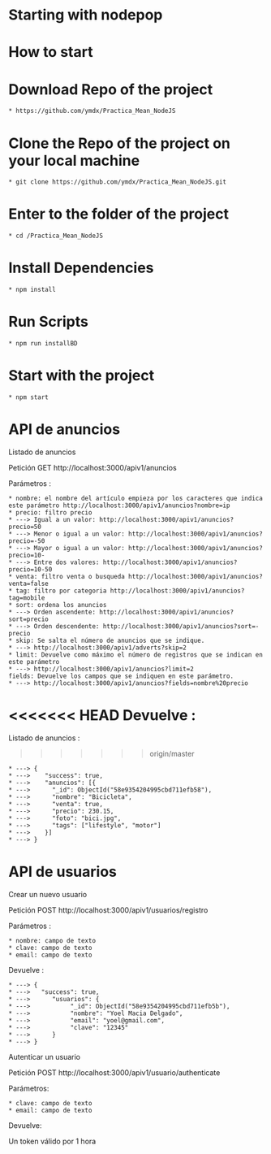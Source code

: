 # Starting with nodepop

# How to start

# Download Repo of the project

    * https://github.com/ymdx/Practica_Mean_NodeJS

# Clone the Repo of the project on your local machine

    * git clone https://github.com/ymdx/Practica_Mean_NodeJS.git

# Enter to the folder of the project

    * cd /Practica_Mean_NodeJS

# Install Dependencies

    * npm install

# Run Scripts

    * npm run installBD

# Start with the project

    * npm start

# API de anuncios

Listado de anuncios

Petición GET http://localhost:3000/apiv1/anuncios

Parámetros :

    * nombre: el nombre del artículo empieza por los caracteres que indica este parámetro http://localhost:3000/apiv1/anuncios?nombre=ip
    * precio: filtro precio
    * ---> Igual a un valor: http://localhost:3000/apiv1/anuncios?precio=50
    * ---> Menor o igual a un valor: http://localhost:3000/apiv1/anuncios?precio=-50
    * ---> Mayor o igual a un valor: http://localhost:3000/apiv1/anuncios?precio=10-
    * ---> Entre dos valores: http://localhost:3000/apiv1/anuncios?precio=10-50
    * venta: filtro venta o busqueda http://localhost:3000/apiv1/anuncios?venta=false
    * tag: filtro por categoria http://localhost:3000/apiv1/anuncios?tag=mobile
    * sort: ordena los anuncios
    * ---> Orden ascendente: http://localhost:3000/apiv1/anuncios?sort=precio
    * ---> Orden descendente: http://localhost:3000/apiv1/anuncios?sort=-precio
    * skip: Se salta el número de anuncios que se indique.
    * ---> http://localhost:3000/apiv1/adverts?skip=2
    * limit: Devuelve como máximo el número de registros que se indican en este parámetro
    * ---> http://localhost:3000/apiv1/anuncios?limit=2
    fields: Devuelve los campos que se indiquen en este parámetro.
    * ---> http://localhost:3000/apiv1/anuncios?fields=nombre%20precio

<<<<<<< HEAD
Devuelve :
=======
Listado de anuncios :
>>>>>>> origin/master

    * ---> {
	* --->    "success": true,
	* --->    "anuncios": [{
	* --->	    "_id": ObjectId("58e9354204995cbd711efb58"),
	* --->	    "nombre": "Bicicleta",
	* --->	    "venta": true,
	* --->	    "precio": 230.15,
	* --->	    "foto": "bici.jpg",
	* --->	    "tags": ["lifestyle", "motor"]
	* --->    }]
    * ---> }

# API de usuarios

Crear un nuevo usuario

Petición POST http://localhost:3000/apiv1/usuarios/registro

Parámetros :

    * nombre: campo de texto
    * clave: campo de texto
    * email: campo de texto

Devuelve :

    * ---> {
	* --->   "success": true,
	* --->      "usuarios": {
	* --->	         "_id": ObjectId("58e9354204995cbd711efb5b"),
	* --->	         "nombre": "Yoel Macia Delgado",
	* --->	         "email": "yoel@gmail.com",
	* --->	         "clave": "12345"
	* --->      }
	* ---> }

Autenticar un usuario

Petición POST http://localhost:3000/apiv1/usuario/authenticate

Parámetros:

    * clave: campo de texto
    * email: campo de texto

Devuelve:

Un token válido por 1 hora